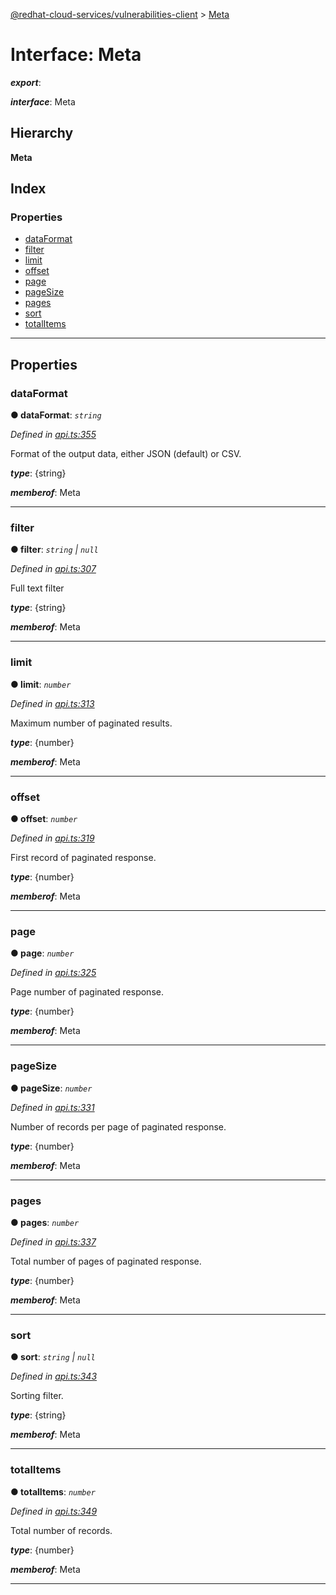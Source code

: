 [@redhat-cloud-services/vulnerabilities-client](../README.md) > [Meta](../interfaces/meta.md)

# Interface: Meta

*__export__*: 

*__interface__*: Meta

## Hierarchy

**Meta**

## Index

### Properties

* [dataFormat](meta.md#dataformat)
* [filter](meta.md#filter)
* [limit](meta.md#limit)
* [offset](meta.md#offset)
* [page](meta.md#page)
* [pageSize](meta.md#pagesize)
* [pages](meta.md#pages)
* [sort](meta.md#sort)
* [totalItems](meta.md#totalitems)

---

## Properties

<a id="dataformat"></a>

###  dataFormat

**● dataFormat**: *`string`*

*Defined in [api.ts:355](https://github.com/RedHatInsights/javascript-clients/blob/master/packages/vulnerabilities/api.ts#L355)*

Format of the output data, either JSON (default) or CSV.

*__type__*: {string}

*__memberof__*: Meta

___
<a id="filter"></a>

###  filter

**● filter**: *`string` \| `null`*

*Defined in [api.ts:307](https://github.com/RedHatInsights/javascript-clients/blob/master/packages/vulnerabilities/api.ts#L307)*

Full text filter

*__type__*: {string}

*__memberof__*: Meta

___
<a id="limit"></a>

###  limit

**● limit**: *`number`*

*Defined in [api.ts:313](https://github.com/RedHatInsights/javascript-clients/blob/master/packages/vulnerabilities/api.ts#L313)*

Maximum number of paginated results.

*__type__*: {number}

*__memberof__*: Meta

___
<a id="offset"></a>

###  offset

**● offset**: *`number`*

*Defined in [api.ts:319](https://github.com/RedHatInsights/javascript-clients/blob/master/packages/vulnerabilities/api.ts#L319)*

First record of paginated response.

*__type__*: {number}

*__memberof__*: Meta

___
<a id="page"></a>

###  page

**● page**: *`number`*

*Defined in [api.ts:325](https://github.com/RedHatInsights/javascript-clients/blob/master/packages/vulnerabilities/api.ts#L325)*

Page number of paginated response.

*__type__*: {number}

*__memberof__*: Meta

___
<a id="pagesize"></a>

###  pageSize

**● pageSize**: *`number`*

*Defined in [api.ts:331](https://github.com/RedHatInsights/javascript-clients/blob/master/packages/vulnerabilities/api.ts#L331)*

Number of records per page of paginated response.

*__type__*: {number}

*__memberof__*: Meta

___
<a id="pages"></a>

###  pages

**● pages**: *`number`*

*Defined in [api.ts:337](https://github.com/RedHatInsights/javascript-clients/blob/master/packages/vulnerabilities/api.ts#L337)*

Total number of pages of paginated response.

*__type__*: {number}

*__memberof__*: Meta

___
<a id="sort"></a>

###  sort

**● sort**: *`string` \| `null`*

*Defined in [api.ts:343](https://github.com/RedHatInsights/javascript-clients/blob/master/packages/vulnerabilities/api.ts#L343)*

Sorting filter.

*__type__*: {string}

*__memberof__*: Meta

___
<a id="totalitems"></a>

###  totalItems

**● totalItems**: *`number`*

*Defined in [api.ts:349](https://github.com/RedHatInsights/javascript-clients/blob/master/packages/vulnerabilities/api.ts#L349)*

Total number of records.

*__type__*: {number}

*__memberof__*: Meta

___

